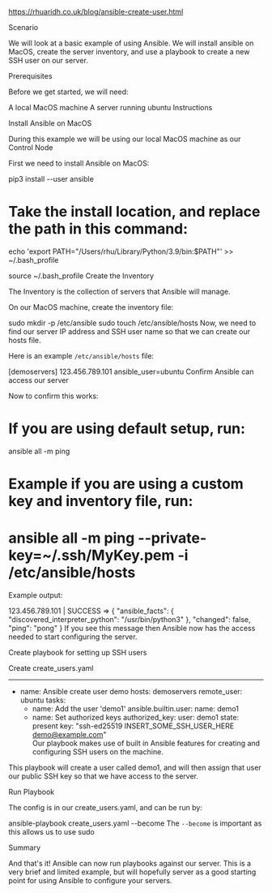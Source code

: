 https://rhuaridh.co.uk/blog/ansible-create-user.html

Scenario

We will look at a basic example of using Ansible. We will install ansible on MacOS, create the server inventory, and use a playbook to create a new SSH user on our server.

Prerequisites

Before we get started, we will need:

A local MacOS machine
A server running ubuntu
Instructions

Install Ansible on MacOS

During this example we will be using our local MacOS machine as our Control Node

First we need to install Ansible on MacOS:

pip3 install --user ansible

# Take the install location, and replace the path in this command:
echo 'export PATH="/Users/rhu/Library/Python/3.9/bin:$PATH"' >> ~/.bash_profile

source ~/.bash_profile
Create the Inventory

The Inventory is the collection of servers that Ansible will manage.

On our MacOS machine, create the inventory file:

sudo mkdir -p /etc/ansible
sudo touch /etc/ansible/hosts
Now, we need to find our server IP address and SSH user name so that we can create our hosts file.

Here is an example `/etc/ansible/hosts` file:

[demoservers]
123.456.789.101 ansible_user=ubuntu
Confirm Ansible can access our server

Now to confirm this works:

# If you are using default setup, run:
ansible all -m ping

# Example if you are using a custom key and inventory file, run:
# ansible all -m ping --private-key=~/.ssh/MyKey.pem -i /etc/ansible/hosts
Example output:

123.456.789.101 | SUCCESS => {
    "ansible_facts": {
        "discovered_interpreter_python": "/usr/bin/python3"
    },
    "changed": false,
    "ping": "pong"
}
If you see this message then Ansible now has the access needed to start configuring the server.

Create playbook for setting up SSH users

Create create_users.yaml

---
- name: Ansible create user demo
    hosts: demoservers
    remote_user: ubuntu
    tasks:
    - name: Add the user 'demo1'
        ansible.builtin.user:
        name: demo1
    - name: Set authorized keys
        authorized_key:
        user: demo1
        state: present
        key: "ssh-ed25519 INSERT_SOME_SSH_USER_HERE demo@example.com"    
Our playbook makes use of built in Ansible features for creating and configuring SSH users on the machine.

This playbook will create a user called demo1, and will then assign that user our public SSH key so that we have access to the server.

Run Playbook

The config is in our create_users.yaml, and can be run by:

ansible-playbook create_users.yaml --become
The `--become` is important as this allows us to use sudo

Summary

And that's it! Ansible can now run playbooks against our server. This is a very brief and limited example, but will hopefully server as a good starting point for using Ansible to configure your servers.


